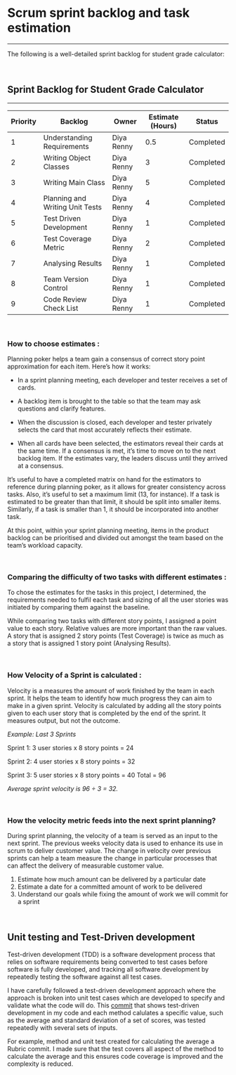 
# Scrum sprint backlog and task estimation

---

The following is a well-detailed sprint backlog for student grade calculator:

&nbsp;
## Sprint Backlog for Student Grade Calculator

---  

| Priority | Backlog | Owner | Estimate (Hours) | Status |
| ------ | ----------- |------ | ------- |------- |
| 1   | Understanding Requirements | Diya Renny | 0.5 | Completed |
| 2 | Writing Object Classes |Diya Renny | 3 | Completed |
| 3    | Writing Main Class|Diya Renny | 5 | Completed |
| 4    | Planning and Writing Unit Tests|Diya Renny | 4 | Completed |
| 5   | Test Driven Development | Diya Renny | 1 | Completed |
| 6    | Test Coverage Metric| Diya Renny | 2 | Completed |
| 7    | Analysing Results | Diya Renny | 1 | Completed |
| 8   | Team Version Control | Diya Renny | 1 | Completed |
| 9   | Code Review Check List | Diya Renny | 1 | Completed |

&nbsp;
### How to choose estimates :
Planning poker helps a team gain a consensus of correct story point approximation for each item. Here’s how it works:
* In a sprint planning meeting, each developer and tester receives a set of cards.

* A backlog item is brought to the table so that the team may ask questions and clarify features.

* When the discussion is closed, each developer and tester privately selects the card that most accurately reflects their estimate.

* When all cards have been selected, the estimators reveal their cards at the same time. If a consensus is met, it’s time to move on to the next backlog item. If the estimates vary, the leaders discuss until they arrived at a consensus.

It’s useful to have a completed matrix on hand for the estimators to reference during planning poker, as it allows for greater consistency across tasks. Also, it’s useful to set a maximum limit (13, for instance). If a task is estimated to be greater than that limit, it should be split into smaller items. Similarly, if a task is smaller than 1, it should be incorporated into another task.

At this point, within your sprint planning meeting, items in the product backlog can be prioritised and divided out amongst the team based on the team’s workload capacity.

&nbsp; 
### Comparing the difficulty of two tasks with different estimates :

To chose the estimates for the tasks in this project, I determined, the requirements needed to fulfil each task and sizing of all the user stories was initiated by comparing them against the baseline.

While comparing two tasks with different story points, I assigned a point value to each story. Relative values are more important than the raw values. A story that is assigned 2 story points (Test Coverage) is twice as much as a story that is assigned 1 story point (Analysing Results).

&nbsp; 
### How Velocity of a Sprint is calculated :
Velocity is a measures the amount of work finished by the team in each sprint. It helps the team to identify how much progress they can aim to make in a given sprint. Velocity is calculated by adding all the story points given to each user story that is completed by the end of the sprint. It measures output, but not the outcome.

_Example: Last 3 Sprints_

Sprint 1: 3 user stories x 8 story points = 24

Sprint 2: 4 user stories x 8 story points = 32

Sprint 3: 5 user stories x 8 story points = 40
Total = 96

*Average sprint velocity is 96 ÷ 3 = 32.*

&nbsp; 
### How the velocity metric feeds into the next sprint planning?
During sprint planning, the velocity of a team is served as an input to the next sprint. The previous weeks velocity data is used to enhance its use in scrum to deliver customer value. The change in velocity over previous sprints can help a team measure the change in particular processes that can affect the delivery of measurable customer value.

1. Estimate how much amount can be delivered by a particular date
2. Estimate a date for a committed amount of work to be delivered
3. Understand our goals while fixing the amount of work we will commit for a sprint

&nbsp;
## Unit testing and Test-Driven development
Test-driven development (TDD) is a software development process that relies on software requirements being converted to test cases before software is fully developed, and tracking all software development by repeatedly testing the software against all test cases.

I have carefully followed a test-driven development approach where the approach is broken into unit test cases which are developed to specify and validate what the code will do. This [commit](https://github.com/diyarenny/guide-for-best-practices-CA2/commit/0a96cc81d4b5aa4cdc9bf0873fafe5af872954ad) that shows test-driven development in my code and each method calulates a specific value, such as the average and standard deviation of a set of scores, was tested repeatedly with several sets of inputs. 

For example, method and unit test created for calculating the average a Rubric commit. I made sure that the test covers all aspect of the method to calculate the average and this ensures code coverage is improved and the complexity is reduced.





